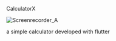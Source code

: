 CalculatorX 

![Screenrecorder_A](https://user-images.githubusercontent.com/111413480/208286969-c0065b08-6065-4612-9cbe-f68fdd5f5a78.gif)

a simple calculator developed with flutter
